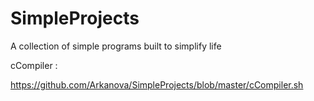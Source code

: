 # SimpleProjects
A collection of simple programs built to simplify life

cCompiler :

https://github.com/Arkanova/SimpleProjects/blob/master/cCompiler.sh
